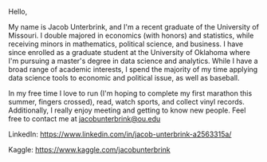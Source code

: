 Hello, 

My name is Jacob Unterbrink, and I'm a recent graduate of the University of Missouri. I double majored in economics (with honors) and statistics, while receiving 
minors in mathematics, political science, and business. I have since enrolled as a graduate student at the University of Oklahoma where I'm pursuing a master's 
degree in data science and analytics. While I have a broad range of academic interests, I spend the majority of my time applying data science tools to economic and
political issue, as well as baseball.

In my free time I love to run (I'm hoping to complete my first marathon this summer, fingers crossed), read, watch sports, and collect vinyl records. Additionally, 
I really enjoy meeting and getting to know new people. Feel free to contact me at jacobunterbrink@ou.edu

LinkedIn: https://www.linkedin.com/in/jacob-unterbrink-a2563315a/

Kaggle: https://www.kaggle.com/jacobunterbrink

<!---
Jacob-Unterbrink/Jacob-Unterbrink is a ✨ special ✨ repository because its `README.md` (this file) appears on your GitHub profile.
You can click the Preview link to take a look at your changes.
--->
